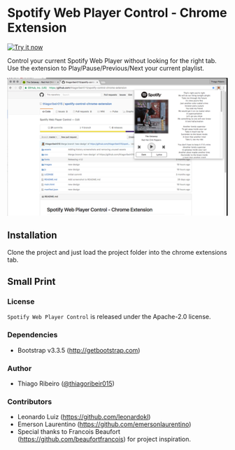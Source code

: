 # Spotify Web Player Control - Chrome Extension

<a target="_blank" href="http://chrome.google.com/webstore/detail/spotify-web-player-contro/cgmcneemfjgkibalfalgjgmfnajkmopd/"><img alt="Try it now" src="https://github.com/thiagoribeir015/spotify-control-chrome-extension/blob/master/assets/app-store-img.png?raw=true" title="Click here to install this sample from the Chrome Web Store"></img></a>

Control your current Spotify Web Player without looking for the right tab. Use the extension to Play/Pause/Previous/Next your current playlist.

![alt text](assets/v1.2/v1.2-1280x800-2.png)

## Installation

Clone the project and just load the project folder into the chrome extensions tab. 

## Small Print

### License

`Spotify Web Player Control` is released under the Apache-2.0 license.

### Dependencies

* Bootstrap v3.3.5 (http://getbootstrap.com)

### Author

* Thiago Ribeiro ([@thiagoribeir015](http://twitter.com/thiagoribeir015))

### Contributors
 
* Leonardo Luiz (https://github.com/leonardokl)
* Emerson Laurentino (https://github.com/emersonlaurentino)
* Special thanks to Francois Beaufort (https://github.com/beaufortfrancois) for project inspiration.
